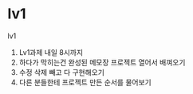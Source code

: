 # lv1
lv1
1. Lv1과제 내일 8시까지
2. 하다가 막히는건 완성된 메모장 프로젝트 열어서 배껴오기
3. 수정 삭제 빼고 다 구현해오기
4. 다른 분들한테 프로젝트 만든 순서를 물어보기
